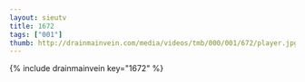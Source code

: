 ```yaml
--- 
layout: sieutv
title: 1672
tags: ["001"]
thumb: http://drainmainvein.com/media/videos/tmb/000/001/672/player.jpg
---
```

{% include drainmainvein key="1672" %} 
